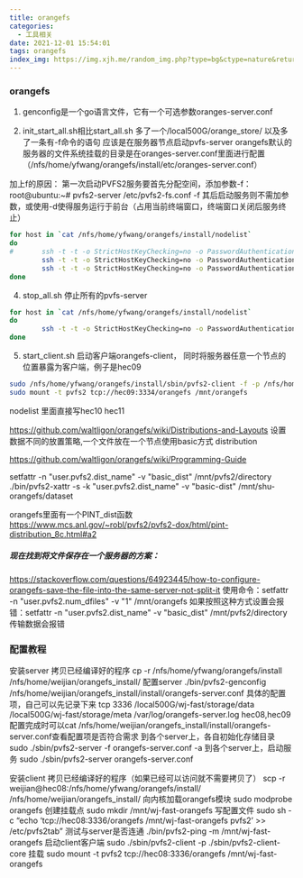 ```yaml
---
title: orangefs
categories:
  - 工具相关
date: 2021-12-01 15:54:01
tags: orangefs
index_img: https://img.xjh.me/random_img.php?type=bg&ctype=nature&return=302
---
```


### orangefs

1. genconfig是一个go语言文件，它有一个可选参数oranges-server.conf

2. init_start_all.sh相比start_all.sh 多了一个/local500G/orange_store/ 以及多了一条有-f命令的语句 应该是在服务器节点启动pvfs-server
orangefs默认的服务器的文件系统挂载的目录是在oranges-server.conf里面进行配置（/nfs/home/yfwang/orangefs/install/etc/oranges-server.conf）

加上f的原因： 第一次启动PVFS2服务要首先分配空间，添加参数-f：
root@ubuntu:~# pvfs2-server /etc/pvfs2-fs.conf -f
其后启动服务则不需加参数，或使用-d使得服务运行于前台（占用当前终端窗口，终端窗口关闭后服务终止）

```bash
for host in `cat /nfs/home/yfwang/orangefs/install/nodelist`
do
#       ssh -t -t -o StrictHostKeyChecking=no -o PasswordAuthentication=no $USER@$host sudo rm -rf /local500G/orange_store/*
        ssh -t -t -o StrictHostKeyChecking=no -o PasswordAuthentication=no $USER@$host sudo /nfs/home/yfwang/orangefs/install/sbin/pvfs2-server -f /nfs/home/yfwang/orangefs/install/etc/oranges-server.conf
        ssh -t -t -o StrictHostKeyChecking=no -o PasswordAuthentication=no $USER@$host sudo /nfs/home/yfwang/orangefs/install/sbin/pvfs2-server /nfs/home/yfwang/orangefs/install/etc/oranges-server.conf
done 
```
4. stop_all.sh 停止所有的pvfs-server
```bash 
for host in `cat /nfs/home/yfwang/orangefs/install/nodelist`
do
        ssh -t -t -o StrictHostKeyChecking=no -o PasswordAuthentication=no $USER@$host sudo killall pvfs2-server
done
```

5. start_client.sh 启动客户端orangefs-client， 同时将服务器任意一个节点的位置暴露为客户端，例子是hec09

```bash 
sudo /nfs/home/yfwang/orangefs/install/sbin/pvfs2-client -f -p /nfs/home/yfwang/orangefs/install/sbin/pvfs2-client-core
sudo mount -t pvfs2 tcp://hec09:3334/orangefs /mnt/orangefs
```

nodelist
里面直接写hec10 hec11

https://github.com/waltligon/orangefs/wiki/Distributions-and-Layouts 设置数据不同的放置策略,一个文件放在一个节点使用basic方式 distribution

https://github.com/waltligon/orangefs/wiki/Programming-Guide

setfattr -n "user.pvfs2.dist_name" -v "basic_dist" /mnt/pvfs2/directory
./bin/pvfs2-xattr -s -k "user.pvfs2.dist_name" -v "basic-dist" /mnt/shu-orangefs/dataset

orangefs里面有一个PINT_dist函数
https://www.mcs.anl.gov/~robl/pvfs2/pvfs2-dox/html/pint-distribution_8c.html#a2

##### 现在找到将文件保存在一个服务器的方案：
https://stackoverflow.com/questions/64923445/how-to-configure-orangefs-save-the-file-into-the-same-server-not-split-it
使用命令：setfattr -n "user.pvfs2.num_dfiles" -v "1" /mnt/orangefs
如果按照这种方式设置会报错：setfattr -n "user.pvfs2.dist_name" -v "basic_dist" /mnt/pvfs2/directory 传输数据会报错




### 配置教程
安装server
拷贝已经编译好的程序
cp -r /nfs/home/yfwang/orangefs/install /nfs/home/weijian/orangefs_install/
配置server
./bin/pvfs2-genconfig /nfs/home/weijian/orangefs_install/install/orangefs-server.conf
具体的配置项，自己可以先记录下来
tcp
3336
/local500G/wj-fast/storage/data
/local500G/wj-fast/storage/meta
/var/log/orangefs-server.log
hec08,hec09
配置完成时可以cat /nfs/home/weijian/orangefs_install/install/orangefs-server.conf查看配置项是否符合需求
到各个server上，各自初始化存储目录
sudo ./sbin/pvfs2-server -f orangefs-server.conf -a <server alias>
到各个server上，启动服务
sudo ./sbin/pvfs2-server  orangefs-server.conf

安装client
拷贝已经编译好的程序（如果已经可以访问就不需要拷贝了）
scp -r weijian@hec08:/nfs/home/yfwang/orangefs/install/ /nfs/home/weijian/orangefs_install/
向内核加载orangefs模块
sudo modprobe orangefs
创建挂载点
sudo mkdir /mnt/wj-fast-orangefs
写配置文件
sudo sh -c “echo ‘tcp://hec08:3336/orangefs /mnt/wj-fast-orangefs pvfs2’ >> /etc/pvfs2tab”
测试与server是否连通
./bin/pvfs2-ping -m /mnt/wj-fast-orangefs
启动client客户端
sudo ./sbin/pvfs2-client -p ./sbin/pvfs2-client-core
挂载
sudo mount -t pvfs2 tcp://hec08:3336/orangefs /mnt/wj-fast-orangefs